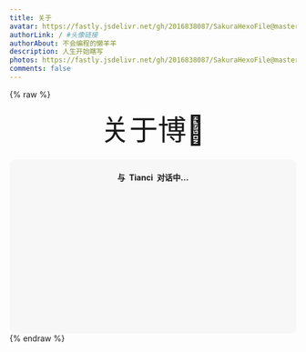 ```yaml
---
title: 关于
avatar: https://fastly.jsdelivr.net/gh/2016838087/SakuraHexoFile@master/themes/images/tianci.jpg #头像地址
authorLink: / #头像链接
authorAbout: 不会编程的懒羊羊
description: 人生开始瞎写
photos: https://fastly.jsdelivr.net/gh/2016838087/SakuraHexoFile@master/themes/images/background/lonely.png
comments: false
---
```

{% raw %}
<!-- 因为vue和botui更新导至bug,现将对话移至js下的botui中配置 -->
<div class="entry-content">
  <div class="moe-mashiro" style="text-align:center; font-size: 50px; margin-bottom: 20px;">关于博🐷
  </div>
  <div id="hello-mashiro" class="popcontainer" style="min-height: 300px; padding: 2px 6px 4px; background-color: rgba(242, 242, 242, 0.5); border-radius: 10px;">
    <center>
    <p>
    </p>
    <h4>
    与&nbsp;<ruby>
    Tianci&nbsp;
    </ruby>
    对话中...</h4>
    <p>
    </p>
    </center>
    <bot-ui></botui>
  </div>
</div>
<!-- <script src="../js/about.js"></script> -->
<script src="https://fastly.jsdelivr.net/gh/2016838087/SakuraHexoFile@master/themes/js/botui.js"></script>
<script>
bot_ui_ini()
</script>
{% endraw %}